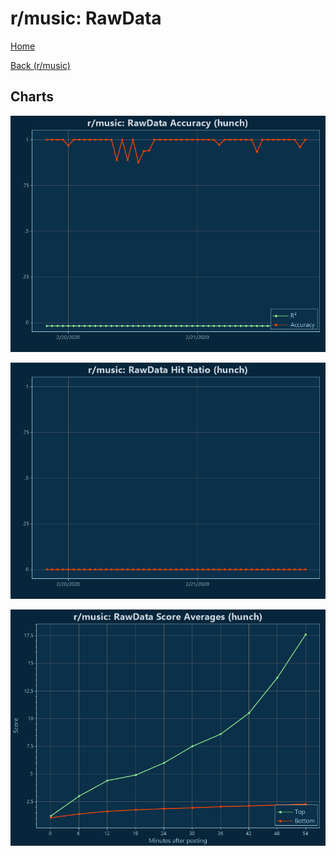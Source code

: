 # r/music: RawData

[Home](../../index.md)

[Back (r/music)](../hunch_music.md)

## Charts

![r/music R² (hunch)](../../images/models/hunch_music_RawData_Accuracy.png "r/music R² (hunch)")

![r/music Hit Ratio (hunch)](../../images/models/hunch_music_RawData_HitRatio.png "r/music Hit Ratio (hunch)")

![r/music Score Averages (hunch)](../../images/models/hunch_music_RawData_Scores.png "r/music Score Averages (hunch)")

